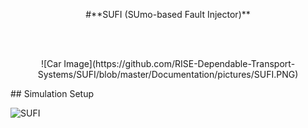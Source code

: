 <p align="center"> 
  #**SUFI (SUmo-based Fault Injector)**
</p>
<br/> 
<br/> 
<p align="center"> 
  ![Car Image](https://github.com/RISE-Dependable-Transport-Systems/SUFI/blob/master/Documentation/pictures/SUFI.PNG)
</p>
## Simulation Setup

![SUFI](SUFI.png "Title")

